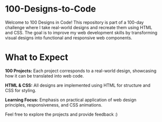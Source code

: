 # 100-Designs-to-Code
Welcome to 100 Designs in Code! This repository is part of a 100-day challenge where I take real-world designs and recreate them using HTML and CSS. The goal is to improve my web development skills by transforming visual designs into functional and responsive web components.

# What to Expect
**100 Projects:** Each project corresponds to a real-world design, showcasing how it can be translated into web code.

**HTML & CSS:** All designs are implemented using HTML for structure and CSS for styling.

**Learning Focus:** Emphasis on practical application of web design principles, responsiveness, and CSS animations.

Feel free to explore the projects and provide feedback :)
